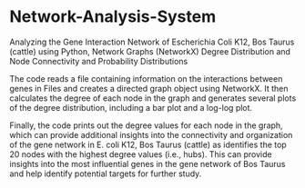 # Network-Analysis-System
Analyzing the Gene Interaction Network of Escherichia Coli K12, Bos Taurus (cattle) using Python, Network Graphs (NetworkX) Degree Distribution and Node Connectivity and Probability Distributions

The code reads a file containing information on the interactions between genes in Files and creates a directed graph object using NetworkX. It then calculates the degree of each node in the graph and generates several plots of the degree distribution, including a bar plot and a log-log plot.

Finally, the code prints out the degree values for each node in the graph, which can provide additional insights into the connectivity and organization of the gene network in E. coli K12, Bos Taurus (cattle) as identifies the top 20 nodes with the highest degree values (i.e., hubs). This can provide insights into the most influential genes in the gene network of Bos Taurus and help identify potential targets for further study.
